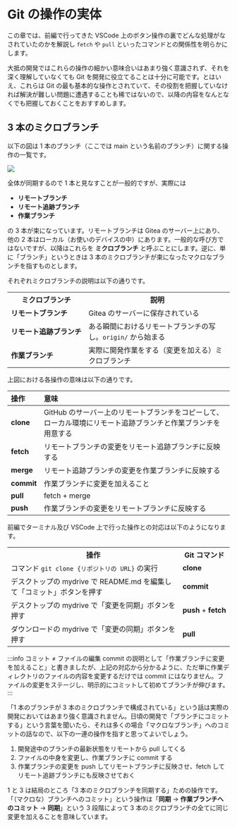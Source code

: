 # Git の操作の実体

この章では、前編で行ってきた VSCode 上のボタン操作の裏でどんな処理がなされていたのかを解説し `fetch` や `pull` といったコマンドとの関係性を明らかにします。

大抵の開発ではこれらの操作の細かい意味合いはあまり強く意識されず、それを深く理解していなくても Git を開発に役立てることは十分に可能です。とはいえ、これらは Git の最も基本的な操作とされていて、その役割を把握していなければ解決が難しい問題に遭遇することも稀ではないので、以降の内容をなんとなくでも把握しておくことをおすすめします。

## 3 本のミクロブランチ

以下の図は 1 本のブランチ（ここでは main という名前のブランチ）に関する操作の一覧です。

![](https://md.trap.jp/uploads/upload_3d5ed48e0b6fa498cc42afb150208076.png)

全体が同期するので 1 本と見なすことが一般的ですが、実際には

- **リモートブランチ**
- **リモート追跡ブランチ**
- **作業ブランチ**

の 3 本が束になっています。リモートブランチは Gitea のサーバー上にあり、他の 2 本はローカル（お使いのデバイスの中）にあります。一般的な呼び方ではないですが、以降はこれらを **ミクロブランチ** と呼ぶことにします。逆に、単に「ブランチ」というときは 3 本のミクロブランチが束になったマクロなブランチを指すものとします。

それぞれミクロブランチの説明は以下の通りです。

<table style="width: 100%; border-collapse: collapse;">
  <tr>
    <th style="width: auto;">ミクロブランチ</th>
    <th style="width: 100%;">説明</th>
  </tr>
  <tr>
    <td><strong>リモートブランチ</strong></td>
    <td>Gitea のサーバーに保存されている</td>
  </tr>
  <tr>
    <td style="text-wrap: nowrap"><strong>リモート追跡ブランチ</strong></td>
    <td>ある瞬間におけるリモートブランチの写し。<code>origin/</code> から始まる</td>
  </tr>
  <tr>
    <td><strong>作業ブランチ</strong></td>
    <td>実際に開発作業をする（変更を加える）ミクロブランチ</td>
  </tr>
</table>

上図における各操作の意味は以下の通りです。

| 操作       | 意味                                                                                                          |
| :--------- | :------------------------------------------------------------------------------------------------------------ |
| **clone**  | GitHub のサーバー上のリモートブランチをコピーして、ローカル環境にリモート追跡ブランチと作業ブランチを用意する |
| **fetch**  | リモートブランチの変更をリモート追跡ブランチに反映する                                                        |
| **merge**  | リモート追跡ブランチの変更を作業ブランチに反映する                                                            |
| **commit** | 作業ブランチに変更を加えること                                                                                |
| **pull**   | fetch + merge                                                                                                 |
| **push**   | 作業ブランチの変更をリモートブランチに反映する                                                                |

前編でターミナル及び VSCode 上で行った操作との対応は以下のようになります。

<table style="width: 100%; border-collapse: collapse;">
  <tr>
    <th style="width: 100%;">操作</th>
    <th style="width: auto;">Git コマンド</th>
  </tr>
  <tr>
    <td>コマンド <code>git clone {リポジトリの URL}</code> の実行</td>
    <td><strong>clone</strong></td>
  </tr>
  <tr>
    <td>デスクトップの mydrive で README.md を編集して「コミット」ボタンを押す</td>
    <td><strong>commit</strong></td>
  </tr>
  <tr>
    <td>デスクトップの mydrive で「変更を同期」ボタンを押す</td>
    <td style="text-wrap: nowrap"><strong>push</strong> + <strong>fetch</strong></td>
  </tr>
  <tr>
    <td>ダウンロードの mydrive で「変更の同期」ボタンを押す</td>
    <td><strong>pull</strong></td>
  </tr>
</table>

:::info コミット ≠ ファイルの編集
commit の説明として「作業ブランチに変更を加えること」と書きましたが、上記の対応から分かるように、ただ単に作業ディレクトリのファイルの内容を変更するだけでは commit にはなりません。ファイルの変更をステージし、明示的にコミットして初めてブランチが伸びます。
:::

「1 本のブランチが 3 本のミクロブランチで構成されている」という話は実際の開発においてはあまり強く意識されません。日頃の開発で「ブランチにコミットする」という言葉を聞いたら、それは多くの場合「マクロなブランチ」へのコミットの話なので、以下の一連の操作を指すと思ってよいでしょう。

1. 開発途中のブランチの最新状態をリモートから pull してくる
2. ファイルの中身を変更し、作業ブランチに commit する
3. 作業ブランチの変更を push してリモートブランチに反映させ、fetch してリモート追跡ブランチにも反映させておく

1 と 3 は結局のところ「3 本のミクロブランチを同期する」ための操作です。「（マクロな）ブランチへのコミット」という操作は「**同期** → **作業ブランチへのコミット** → **同期**」という 3 段階によって 3 本のミクロブランチの全てに同じ変更を加えることを意味しています。